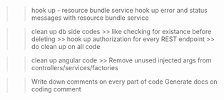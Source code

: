 
>> hook up - resource bundle service
>> hook up error and status messages with resource bundle service

>> clean up db side codes
    >> like checking for existance before deleting
    >> hook up authorization for every REST endpoint
    >> do clean up on all code

>> clean up angular code
    >> Remove unused injected args from controllers/services/factories

>> Write down comments on every part of code
>> Generate docs on coding comment
